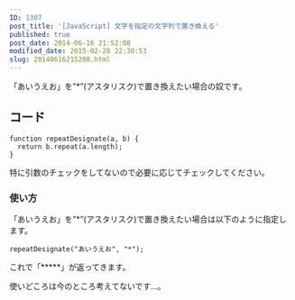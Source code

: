 ```yaml
---
ID: 1307
post_title: '[JavaScript] 文字を指定の文字列で置き換える'
published: true
post_date: 2014-06-16 21:52:08
modified_date: 2015-02-28 22:30:53
slug: 20140616215208.html
---
```

<p>「あいうえお」を&#8221;*&#8221;(アスタリスク)で置き換えたい場合の奴です。<br />
<!--more--></p>
<h2>コード</h2>
<pre class="language-javascript"><code>function repeatDesignate(a, b) {
  return b.repeat(a.length);
}</code></pre>
<p>特に引数のチェックをしてないので必要に応じてチェックしてください。</p>
<h3>使い方</h3>
<p>「あいうえお」を&#8221;*&#8221;(アスタリスク)で置き換えたい場合は以下のように指定します。</p>
<pre class="language-javascript"><code>repeatDesignate("あいうえお", "*");</code></pre>
<p>これで「*****」が返ってきます。</p>
<p>使いどころは今のところ考えてないです…。</p>